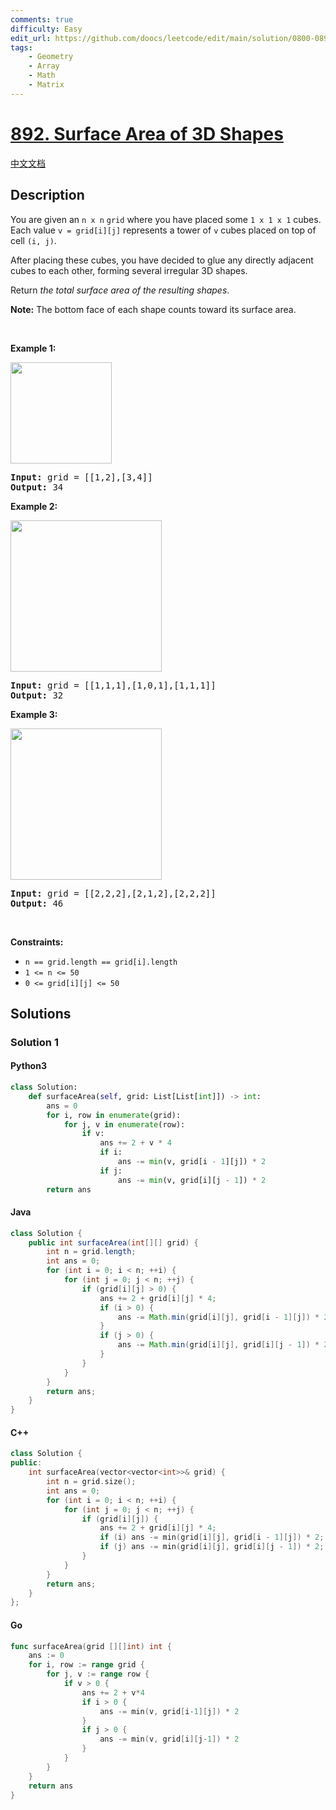 ```yaml
---
comments: true
difficulty: Easy
edit_url: https://github.com/doocs/leetcode/edit/main/solution/0800-0899/0892.Surface%20Area%20of%203D%20Shapes/README_EN.md
tags:
    - Geometry
    - Array
    - Math
    - Matrix
---
```


<!-- problem:start -->

# [892. Surface Area of 3D Shapes](https://leetcode.com/problems/surface-area-of-3d-shapes)

[中文文档](/solution/0800-0899/0892.Surface%20Area%20of%203D%20Shapes/README.md)

## Description

<!-- description:start -->

<p>You are given an <code>n x n</code> <code>grid</code> where you have placed some <code>1 x 1 x 1</code> cubes. Each value <code>v = grid[i][j]</code> represents a tower of <code>v</code> cubes placed on top of cell <code>(i, j)</code>.</p>

<p>After placing these cubes, you have decided to glue any directly adjacent cubes to each other, forming several irregular 3D shapes.</p>

<p>Return <em>the total surface area of the resulting shapes</em>.</p>

<p><strong>Note:</strong> The bottom face of each shape counts toward its surface area.</p>

<p>&nbsp;</p>
<p><strong class="example">Example 1:</strong></p>
<img alt="" src="https://fastly.jsdelivr.net/gh/doocs/leetcode@main/solution/0800-0899/0892.Surface%20Area%20of%203D%20Shapes/images/tmp-grid2.jpg" style="width: 162px; height: 162px;" />
<pre>
<strong>Input:</strong> grid = [[1,2],[3,4]]
<strong>Output:</strong> 34
</pre>

<p><strong class="example">Example 2:</strong></p>
<img alt="" src="https://fastly.jsdelivr.net/gh/doocs/leetcode@main/solution/0800-0899/0892.Surface%20Area%20of%203D%20Shapes/images/tmp-grid4.jpg" style="width: 242px; height: 242px;" />
<pre>
<strong>Input:</strong> grid = [[1,1,1],[1,0,1],[1,1,1]]
<strong>Output:</strong> 32
</pre>

<p><strong class="example">Example 3:</strong></p>
<img alt="" src="https://fastly.jsdelivr.net/gh/doocs/leetcode@main/solution/0800-0899/0892.Surface%20Area%20of%203D%20Shapes/images/tmp-grid5.jpg" style="width: 242px; height: 242px;" />
<pre>
<strong>Input:</strong> grid = [[2,2,2],[2,1,2],[2,2,2]]
<strong>Output:</strong> 46
</pre>

<p>&nbsp;</p>
<p><strong>Constraints:</strong></p>

<ul>
	<li><code>n == grid.length == grid[i].length</code></li>
	<li><code>1 &lt;= n &lt;= 50</code></li>
	<li><code>0 &lt;= grid[i][j] &lt;= 50</code></li>
</ul>

<!-- description:end -->

## Solutions

<!-- solution:start -->

### Solution 1

<!-- tabs:start -->

#### Python3

```python
class Solution:
    def surfaceArea(self, grid: List[List[int]]) -> int:
        ans = 0
        for i, row in enumerate(grid):
            for j, v in enumerate(row):
                if v:
                    ans += 2 + v * 4
                    if i:
                        ans -= min(v, grid[i - 1][j]) * 2
                    if j:
                        ans -= min(v, grid[i][j - 1]) * 2
        return ans
```

#### Java

```java
class Solution {
    public int surfaceArea(int[][] grid) {
        int n = grid.length;
        int ans = 0;
        for (int i = 0; i < n; ++i) {
            for (int j = 0; j < n; ++j) {
                if (grid[i][j] > 0) {
                    ans += 2 + grid[i][j] * 4;
                    if (i > 0) {
                        ans -= Math.min(grid[i][j], grid[i - 1][j]) * 2;
                    }
                    if (j > 0) {
                        ans -= Math.min(grid[i][j], grid[i][j - 1]) * 2;
                    }
                }
            }
        }
        return ans;
    }
}
```

#### C++

```cpp
class Solution {
public:
    int surfaceArea(vector<vector<int>>& grid) {
        int n = grid.size();
        int ans = 0;
        for (int i = 0; i < n; ++i) {
            for (int j = 0; j < n; ++j) {
                if (grid[i][j]) {
                    ans += 2 + grid[i][j] * 4;
                    if (i) ans -= min(grid[i][j], grid[i - 1][j]) * 2;
                    if (j) ans -= min(grid[i][j], grid[i][j - 1]) * 2;
                }
            }
        }
        return ans;
    }
};
```

#### Go

```go
func surfaceArea(grid [][]int) int {
	ans := 0
	for i, row := range grid {
		for j, v := range row {
			if v > 0 {
				ans += 2 + v*4
				if i > 0 {
					ans -= min(v, grid[i-1][j]) * 2
				}
				if j > 0 {
					ans -= min(v, grid[i][j-1]) * 2
				}
			}
		}
	}
	return ans
}
```

<!-- tabs:end -->

<!-- solution:end -->

<!-- problem:end -->
